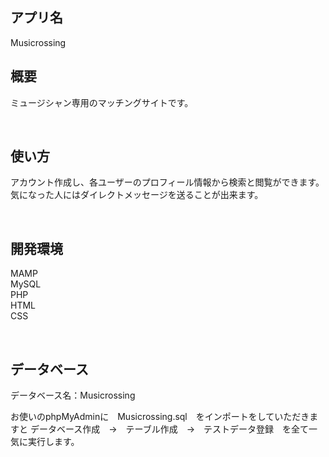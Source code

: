 ## アプリ名
Musicrossing


## 概要

ミュージシャン専用のマッチングサイトです。


<br>

## 使い方  

アカウント作成し、各ユーザーのプロフィール情報から検索と閲覧ができます。<br>
気になった人にはダイレクトメッセージを送ることが出来ます。
 

<br>

## 開発環境
MAMP<br>
MySQL<br>
PHP<br>
HTML<br>
CSS<br>


<br>

## データベース
データベース名：Musicrossing  
 
お使いのphpMyAdminに　Musicrossing.sql　をインポートをしていただきますと
データベース作成　→　テーブル作成　→　テストデータ登録　を全て一気に実行します。  
 
